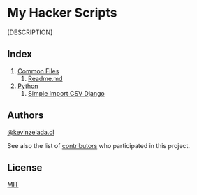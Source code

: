 # My Hacker Scripts

[DESCRIPTION]

## Index

 1. [Common Files](common-files/)
	 1. [Readme.md](common-files/README.md.example)
 2. [Python](python/)
	 1. [Simple Import CSV Django](python/simple-import-csv-django)
 


 
## Authors
[@kevinzelada.cl](https://github.com/kevinzeladacl/)
 
See also the list of [contributors](https://github.com/your/project/contributors) who participated in this project.

## License
[MIT](seed/LICENSE)
 
